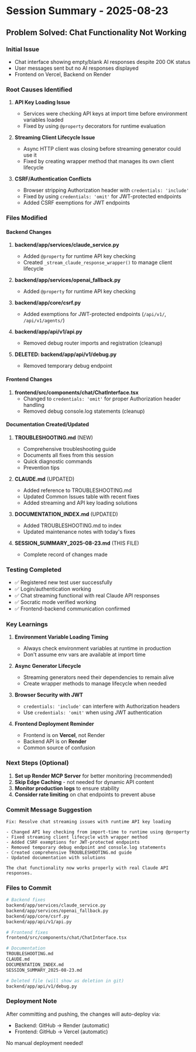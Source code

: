 # Session Summary - 2025-08-23

## Problem Solved: Chat Functionality Not Working

### Initial Issue
- Chat interface showing empty/blank AI responses despite 200 OK status
- User messages sent but no AI responses displayed
- Frontend on Vercel, Backend on Render

### Root Causes Identified

1. **API Key Loading Issue**
   - Services were checking API keys at import time before environment variables loaded
   - Fixed by using `@property` decorators for runtime evaluation

2. **Streaming Client Lifecycle Issue**
   - Async HTTP client was closing before streaming generator could use it
   - Fixed by creating wrapper method that manages its own client lifecycle

3. **CSRF/Authentication Conflicts**
   - Browser stripping Authorization header with `credentials: 'include'`
   - Fixed by using `credentials: 'omit'` for JWT-protected endpoints
   - Added CSRF exemptions for JWT endpoints

### Files Modified

#### Backend Changes
1. **backend/app/services/claude_service.py**
   - Added `@property` for runtime API key checking
   - Created `_stream_claude_response_wrapper()` to manage client lifecycle

2. **backend/app/services/openai_fallback.py**
   - Added `@property` for runtime API key checking

3. **backend/app/core/csrf.py**
   - Added exemptions for JWT-protected endpoints (`/api/v1/`, `/api/v1/agents/`)

4. **backend/app/api/v1/api.py**
   - Removed debug router imports and registration (cleanup)

5. **DELETED: backend/app/api/v1/debug.py**
   - Removed temporary debug endpoint

#### Frontend Changes
1. **frontend/src/components/chat/ChatInterface.tsx**
   - Changed to `credentials: 'omit'` for proper Authorization header handling
   - Removed debug console.log statements (cleanup)

#### Documentation Created/Updated
1. **TROUBLESHOOTING.md** (NEW)
   - Comprehensive troubleshooting guide
   - Documents all fixes from this session
   - Quick diagnostic commands
   - Prevention tips

2. **CLAUDE.md** (UPDATED)
   - Added reference to TROUBLESHOOTING.md
   - Updated Common Issues table with recent fixes
   - Added streaming and API key loading solutions

3. **DOCUMENTATION_INDEX.md** (UPDATED)
   - Added TROUBLESHOOTING.md to index
   - Updated maintenance notes with today's fixes

4. **SESSION_SUMMARY_2025-08-23.md** (THIS FILE)
   - Complete record of changes made

### Testing Completed
- ✅ Registered new test user successfully
- ✅ Login/authentication working
- ✅ Chat streaming functional with real Claude API responses
- ✅ Socratic mode verified working
- ✅ Frontend-backend communication confirmed

### Key Learnings

1. **Environment Variable Loading Timing**
   - Always check environment variables at runtime in production
   - Don't assume env vars are available at import time

2. **Async Generator Lifecycle**
   - Streaming generators need their dependencies to remain alive
   - Create wrapper methods to manage lifecycle when needed

3. **Browser Security with JWT**
   - `credentials: 'include'` can interfere with Authorization headers
   - Use `credentials: 'omit'` when using JWT authentication

4. **Frontend Deployment Reminder**
   - Frontend is on **Vercel**, not Render
   - Backend API is on **Render**
   - Common source of confusion

### Next Steps (Optional)

1. **Set up Render MCP Server** for better monitoring (recommended)
2. **Skip Edge Caching** - not needed for dynamic API content
3. **Monitor production logs** to ensure stability
4. **Consider rate limiting** on chat endpoints to prevent abuse

### Commit Message Suggestion
```
Fix: Resolve chat streaming issues with runtime API key loading

- Changed API key checking from import-time to runtime using @property
- Fixed streaming client lifecycle with wrapper method
- Added CSRF exemptions for JWT-protected endpoints
- Removed temporary debug endpoint and console.log statements
- Created comprehensive TROUBLESHOOTING.md guide
- Updated documentation with solutions

The chat functionality now works properly with real Claude API responses.
```

### Files to Commit
```bash
# Backend fixes
backend/app/services/claude_service.py
backend/app/services/openai_fallback.py
backend/app/core/csrf.py
backend/app/api/v1/api.py

# Frontend fixes
frontend/src/components/chat/ChatInterface.tsx

# Documentation
TROUBLESHOOTING.md
CLAUDE.md
DOCUMENTATION_INDEX.md
SESSION_SUMMARY_2025-08-23.md

# Deleted file (will show as deletion in git)
backend/app/api/v1/debug.py
```

### Deployment Note
After committing and pushing, the changes will auto-deploy via:
- Backend: GitHub → Render (automatic)
- Frontend: GitHub → Vercel (automatic)

No manual deployment needed!